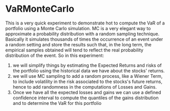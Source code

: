 # VaRMonteCarlo
This is a very quick experiment to demonstrate hot to compute the VaR of a portfolio using a Monte Carlo simulation.
MC is a very elegant way to approximate a probability distribution with a random sampling technique. Basically it simulates thousands of times the occurrence of an event under a random setting and store the results such that, in the long term, the empirical samples obtained will tend to reflect the real probability distribution of the event.
So in this experiment:
1. we will simplify things by estimating the Expected Returns and risks of the portfolio using the historical data we have about the stocks' returns.
2. we will use MC sampling to add a random process, like a Wiener Term, to include volatility in the risk associated to the stocks's future returns, hence to add randomness in the computations of Losses and Gains.
3. Once we have all the expected losses and gains we can use a defined confidence interval to compute the quantiles of the gains distribution and to determine the VaR for this portfolio
